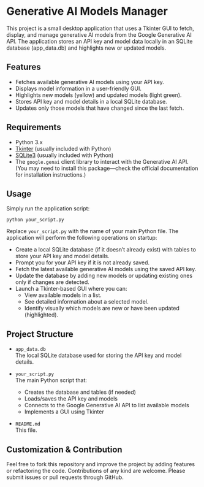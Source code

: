 # Generative AI Models Manager

This project is a small desktop application that uses a Tkinter GUI to fetch, display, and manage generative AI models from the Google Generative AI API. The application stores an API key and model data locally in an SQLite database (app_data.db) and highlights new or updated models.

## Features

- Fetches available generative AI models using your API key.
- Displays model information in a user-friendly GUI.
- Highlights new models (yellow) and updated models (light green).
- Stores API key and model details in a local SQLite database.
- Updates only those models that have changed since the last fetch.

## Requirements

- Python 3.x
- [Tkinter](https://docs.python.org/3/library/tkinter.html) (usually included with Python)
- [SQLite3](https://docs.python.org/3/library/sqlite3.html) (usually included with Python)
- The `google.genai` client library to interact with the Generative AI API.  
  (You may need to install this package—check the official documentation for installation instructions.)

## Usage

Simply run the application script:
```
python your_script.py
```
Replace `your_script.py` with the name of your main Python file. The application will perform the following operations on startup:

- Create a local SQLite database (if it doesn’t already exist) with tables to store your API key and model details.
- Prompt you for your API key if it is not already saved.
- Fetch the latest available generative AI models using the saved API key.
- Update the database by adding new models or updating existing ones only if changes are detected.
- Launch a Tkinter-based GUI where you can:
  - View available models in a list.
  - See detailed information about a selected model.
  - Identify visually which models are new or have been updated (highlighted).

## Project Structure

- `app_data.db`  
  The local SQLite database used for storing the API key and model details.

- `your_script.py`  
  The main Python script that:
  - Creates the database and tables (if needed)
  - Loads/saves the API key and models
  - Connects to the Google Generative AI API to list available models
  - Implements a GUI using Tkinter

- `README.md`  
  This file.

## Customization & Contribution

Feel free to fork this repository and improve the project by adding features or refactoring the code. Contributions of any kind are welcome. Please submit issues or pull requests through GitHub.